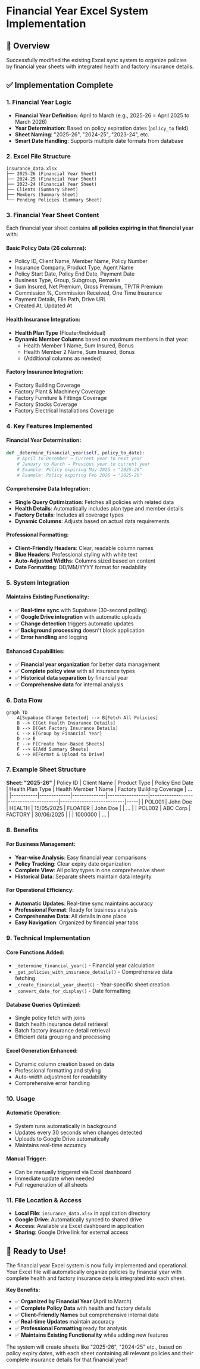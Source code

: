 # Financial Year Excel System Implementation

## 🎯 Overview
Successfully modified the existing Excel sync system to organize policies by financial year sheets with integrated health and factory insurance details.

## ✅ Implementation Complete

### **1. Financial Year Logic**
- **Financial Year Definition**: April to March (e.g., 2025-26 = April 2025 to March 2026)
- **Year Determination**: Based on policy expiration dates (`policy_to` field)
- **Sheet Naming**: "2025-26", "2024-25", "2023-24", etc.
- **Smart Date Handling**: Supports multiple date formats from database

### **2. Excel File Structure**
```
insurance_data.xlsx
├── 2025-26 (Financial Year Sheet)
├── 2024-25 (Financial Year Sheet)  
├── 2023-24 (Financial Year Sheet)
├── Clients (Summary Sheet)
├── Members (Summary Sheet)
└── Pending Policies (Summary Sheet)
```

### **3. Financial Year Sheet Content**
Each financial year sheet contains **all policies expiring in that financial year** with:

#### **Basic Policy Data (26 columns):**
- Policy ID, Client Name, Member Name, Policy Number
- Insurance Company, Product Type, Agent Name
- Policy Start Date, Policy End Date, Payment Date
- Business Type, Group, Subgroup, Remarks
- Sum Insured, Net Premium, Gross Premium, TP/TR Premium
- Commission %, Commission Received, One Time Insurance
- Payment Details, File Path, Drive URL
- Created At, Updated At

#### **Health Insurance Integration:**
- **Health Plan Type** (Floater/Individual)
- **Dynamic Member Columns** based on maximum members in that year:
  - Health Member 1 Name, Sum Insured, Bonus
  - Health Member 2 Name, Sum Insured, Bonus
  - (Additional columns as needed)

#### **Factory Insurance Integration:**
- Factory Building Coverage
- Factory Plant & Machinery Coverage
- Factory Furniture & Fittings Coverage
- Factory Stocks Coverage
- Factory Electrical Installations Coverage

### **4. Key Features Implemented**

#### **Financial Year Determination:**
```python
def _determine_financial_year(self, policy_to_date):
    # April to December → Current year to next year
    # January to March → Previous year to current year
    # Example: Policy expiring May 2025 → "2025-26"
    # Example: Policy expiring Feb 2026 → "2025-26"
```

#### **Comprehensive Data Integration:**
- **Single Query Optimization**: Fetches all policies with related data
- **Health Details**: Automatically includes plan type and member details
- **Factory Details**: Includes all coverage types
- **Dynamic Columns**: Adjusts based on actual data requirements

#### **Professional Formatting:**
- **Client-Friendly Headers**: Clear, readable column names
- **Blue Headers**: Professional styling with white text
- **Auto-Adjusted Widths**: Columns sized based on content
- **Date Formatting**: DD/MM/YYYY format for readability

### **5. System Integration**

#### **Maintains Existing Functionality:**
- ✅ **Real-time sync** with Supabase (30-second polling)
- ✅ **Google Drive integration** with automatic uploads
- ✅ **Change detection** triggers automatic updates
- ✅ **Background processing** doesn't block application
- ✅ **Error handling** and logging

#### **Enhanced Capabilities:**
- ✅ **Financial year organization** for better data management
- ✅ **Complete policy view** with all insurance types
- ✅ **Historical data separation** by financial year
- ✅ **Comprehensive data** for internal analysis

### **6. Data Flow**

```mermaid
graph TD
    A[Supabase Change Detected] --> B[Fetch All Policies]
    B --> C[Get Health Insurance Details]
    B --> D[Get Factory Insurance Details]
    C --> E[Group by Financial Year]
    D --> E
    E --> F[Create Year-Based Sheets]
    F --> G[Add Summary Sheets]
    G --> H[Format & Upload to Drive]
```

### **7. Example Sheet Structure**

**Sheet: "2025-26"**
| Policy ID | Client Name | Product Type | Policy End Date | Health Plan Type | Health Member 1 Name | Factory Building Coverage | ... |
|-----------|-------------|--------------|-----------------|------------------|---------------------|---------------------------|-----|
| POL001    | John Doe    | HEALTH       | 15/05/2025      | FLOATER          | John Doe            |                           | ... |
| POL002    | ABC Corp    | FACTORY      | 30/06/2025      |                  |                     | 1000000                   | ... |

### **8. Benefits**

#### **For Business Management:**
- **Year-wise Analysis**: Easy financial year comparisons
- **Policy Tracking**: Clear expiry date organization
- **Complete View**: All policy types in one comprehensive sheet
- **Historical Data**: Separate sheets maintain data integrity

#### **For Operational Efficiency:**
- **Automatic Updates**: Real-time sync maintains accuracy
- **Professional Format**: Ready for business analysis
- **Comprehensive Data**: All details in one place
- **Easy Navigation**: Organized by financial year tabs

### **9. Technical Implementation**

#### **Core Functions Added:**
- `_determine_financial_year()` - Financial year calculation
- `_get_policies_with_insurance_details()` - Comprehensive data fetching
- `_create_financial_year_sheet()` - Year-specific sheet creation
- `_convert_date_for_display()` - Date formatting

#### **Database Queries Optimized:**
- Single policy fetch with joins
- Batch health insurance detail retrieval
- Batch factory insurance detail retrieval
- Efficient data grouping and processing

#### **Excel Generation Enhanced:**
- Dynamic column creation based on data
- Professional formatting and styling
- Auto-width adjustment for readability
- Comprehensive error handling

### **10. Usage**

#### **Automatic Operation:**
- System runs automatically in background
- Updates every 30 seconds when changes detected
- Uploads to Google Drive automatically
- Maintains real-time accuracy

#### **Manual Trigger:**
- Can be manually triggered via Excel dashboard
- Immediate update when needed
- Full regeneration of all sheets

### **11. File Location & Access**
- **Local File**: `insurance_data.xlsx` in application directory
- **Google Drive**: Automatically synced to shared drive
- **Access**: Available via Excel dashboard in application
- **Sharing**: Google Drive link for external access

## 🎉 Ready to Use!

The financial year Excel system is now fully implemented and operational. Your Excel file will automatically organize policies by financial year with complete health and factory insurance details integrated into each sheet.

**Key Benefits:**
- ✅ **Organized by Financial Year** (April to March)
- ✅ **Complete Policy Data** with health and factory details
- ✅ **Client-Friendly Names** but comprehensive internal data
- ✅ **Real-time Updates** maintain accuracy
- ✅ **Professional Formatting** ready for analysis
- ✅ **Maintains Existing Functionality** while adding new features

The system will create sheets like "2025-26", "2024-25" etc., based on policy expiry dates, with each sheet containing all relevant policies and their complete insurance details for that financial year!
